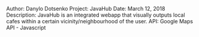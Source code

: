 Author: Danylo Dotsenko
Project: JavaHub
Date: March 12, 2018
Description: JavaHub is an integrated webapp that visually outputs local cafes within a certain vicinity/neighbourhood 
              of the user.
API: Google Maps API - Javascript
